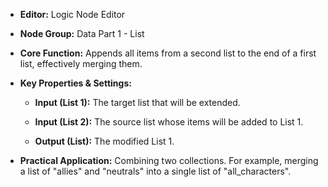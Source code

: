 - **Editor:** Logic Node Editor
    
- **Node Group:** Data Part 1 - List
    
- **Core Function:** Appends all items from a second list to the end of a first list, effectively merging them.
    
- **Key Properties & Settings:**
    
    - **Input (List 1):** The target list that will be extended.
        
    - **Input (List 2):** The source list whose items will be added to List 1.
        
    - **Output (List):** The modified List 1.
        
- **Practical Application:** Combining two collections. For example, merging a list of "allies" and "neutrals" into a single list of "all_characters".